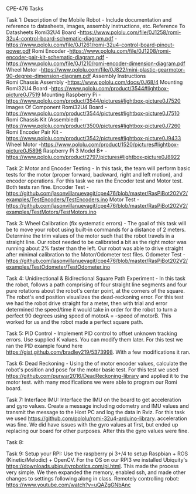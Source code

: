 CPE-476 Tasks

Task 1: Description of the Mobile Robot - Include documentation and reference to datasheets, images, assembly instructions, etc. 
Reference To Datasheets 
Romi32U4 Board -https://www.pololu.com/file/0J1258/romi-32u4-control-board-schematic-diagram.pdf -https://www.pololu.com/file/0J1261/romi-32u4-control-board-pinout-power.pdf 
Romi Encoder -https://www.pololu.com/file/0J1208/romi-encoder-pair-kit-schematic-diagram.pdf -https://www.pololu.com/file/0J1210/romi-encoder-dimension-diagram.pdf 
Wheel Motor -https://www.pololu.com/file/0J822/mini-plastic-gearmotor-90-degree-dimension-diagram.pdf
Assembly Instructions						
Romi Chassis Assembly 				-https://www.pololu.com/docs/0J68/4 						Mounting Romi32U4 Board -https://www.pololu.com/product/3544#lightbox-picture0J7519				 Mounting Raspberry Pi -https://www.pololu.com/product/3544/pictures#lightbox-picture0J7520
Images Of Component
Romi32U4 Board  -https://www.pololu.com/product/3544/pictures#lightbox-picture0J7510															Romi Chassis Kit (Assembled) -https://www.pololu.com/product/3500/pictures#lightbox-picture0J7260															Romi Encoder Pair Kit -https://www.pololu.com/product/3542/pictures#lightbox-picture0J9433
Wheel Motor 		-https://www.pololu.com/product/1520/pictures#lightbox-picture0J5896
Raspberry Pi 3 Model B+ -https://www.pololu.com/product/2797/pictures#lightbox-picture0J8922
	
Task 2: Motor and Encoder Testing - In this task, the team will perform basic tests for the motor (proper forward, backward, right and left motion), and encoder operations. For this task we ran the Encoder test and Motor test. Both tests ran fine.
Encoder Test -https://github.com/jasonvillanuevagit/cpe476/blob/master/RasPiBot202V2/examples/TestEncoders/TestEncoders.ino
Motor Test -https://github.com/jasonvillanuevagit/cpe476/blob/master/RasPiBot202V2/examples/TestMotors/TestMotors.ino
 
Task 3: Wheel Calibration (fix systematic errors) - The goal of this task will be to move your robot using built-in commands for a distance of 2 meters. Determine the trim values of the motor such that the robot travels in a straight line. Our robot needed to be calibrated a bit as the right motor was running about 2% faster than the left. Our robot was able to drive straight after minimal calibration to the Motor/Odometer test files.
Odometer Test -https://github.com/jasonvillanuevagit/cpe476/blob/master/RasPiBot202V2/examples/TestOdometer/TestOdometer.ino
	
Task 4: Unidirectional & Bidirectional Square Path Experiment - In this task the robot, follows a path comprising of four straight line segments and four pure rotations about the robot's center point, at the corners of the square. The robot's end position visualizes the dead-reckoning error. For this test we had the robot drive straight for a meter, then with trial and error determined the speed/time it would take in order for the robot to turn a perfect 90 degrees using speed of motorA = -speed of motorB. This worked for us and the robot made a perfect square path.

Task 5: PID Control - Implement PID control to offset unknown tracking errors. Use supplied K values. You can modify them later. For this test we ran the PID example found here https://gist.github.com/bradley219/5373998. With a few modifications it ran.

Task 6: Dead Reckoning - Using the of motor encoder values, calculate the robot's position and pose for the motor basic test. For this test we used https://github.com/purwar2016/DeadReckoning-library and applied it to the motor test. with many modifications we were able to program our Romi board.

Task 7: Interface IMU: Interface the IMU on the board to get acceleration and gyro values. Create a message including odometry and IMU values and transmit the message to the Host PC and log the data in Rviz. For this task we used https://github.com/pololu/romi-32u4-arduino-library. acceleration was fine. We did have issues with the gyro values at first, but ended up replacing our board for other purposes. After this the gyro values were fine.

Task 8:

Task 9: Setup your RPI: Use the raspberry pi 3+/4 to setup Raspbian + ROS (Kinetic/Melodic) + OpenCV. For the OS on our RPI3 we installed Ubiquity's https://downloads.ubiquityrobotics.com/pi.html. This made the process very simple. We then expanded the memory, enabled ssh, and made other changes to settings following along in class.
 Remotely controlling robot: https://www.youtube.com/watch?v=uQAZgGNbAnc
 


  


